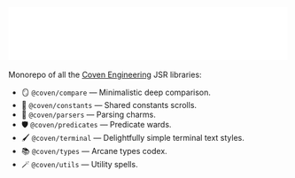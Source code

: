 <img src="./logo.svg" height="96" />

Monorepo of all the [Coven Engineering](https://coven.engineering) JSR
libraries:

- 🪞 `@coven/compare` — Minimalistic deep comparison.
- 📖 `@coven/constants` — Shared constants scrolls.
- 💫 `@coven/parsers` — Parsing charms.
- 🛡️ `@coven/predicates` — Predicate wards.
- 🖌️ `@coven/terminal` — Delightfully simple terminal text styles.
- 📚 `@coven/types` — Arcane types codex.
- 🪄 `@coven/utils` — Utility spells.
